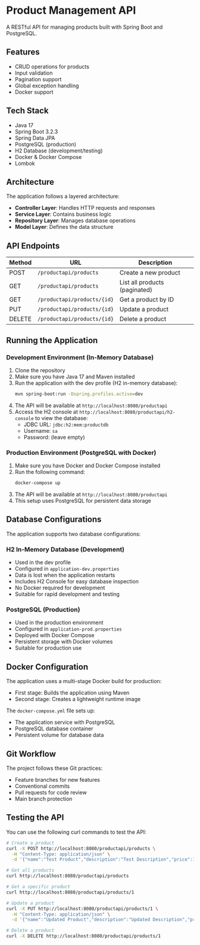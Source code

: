 # Product Management API

A RESTful API for managing products built with Spring Boot and PostgreSQL.

## Features

- CRUD operations for products
- Input validation
- Pagination support
- Global exception handling
- Docker support

## Tech Stack

- Java 17
- Spring Boot 3.2.3
- Spring Data JPA
- PostgreSQL (production)
- H2 Database (development/testing)
- Docker & Docker Compose
- Lombok

## Architecture

The application follows a layered architecture:

- **Controller Layer**: Handles HTTP requests and responses
- **Service Layer**: Contains business logic
- **Repository Layer**: Manages database operations
- **Model Layer**: Defines the data structure

## API Endpoints

| Method | URL | Description |
|--------|-----|-------------|
| POST | `/productapi/products` | Create a new product |
| GET | `/productapi/products` | List all products (paginated) |
| GET | `/productapi/products/{id}` | Get a product by ID |
| PUT | `/productapi/products/{id}` | Update a product |
| DELETE | `/productapi/products/{id}` | Delete a product |

## Running the Application

### Development Environment (In-Memory Database)

1. Clone the repository
2. Make sure you have Java 17 and Maven installed
3. Run the application with the dev profile (H2 in-memory database):
   ```bash
   mvn spring-boot:run -Dspring.profiles.active=dev
   ```
4. The API will be available at `http://localhost:8080/productapi`
5. Access the H2 console at `http://localhost:8080/productapi/h2-console` to view the database:
   - JDBC URL: `jdbc:h2:mem:productdb`
   - Username: `sa`
   - Password: (leave empty)

### Production Environment (PostgreSQL with Docker)

1. Make sure you have Docker and Docker Compose installed
2. Run the following command:
   ```bash
   docker-compose up
   ```
3. The API will be available at `http://localhost:8080/productapi`
4. This setup uses PostgreSQL for persistent data storage

## Database Configurations

The application supports two database configurations:

### H2 In-Memory Database (Development)
- Used in the dev profile
- Configured in `application-dev.properties`
- Data is lost when the application restarts
- Includes H2 Console for easy database inspection
- No Docker required for development
- Suitable for rapid development and testing

### PostgreSQL (Production)
- Used in the production environment
- Configured in `application-prod.properties`
- Deployed with Docker Compose
- Persistent storage with Docker volumes
- Suitable for production use

## Docker Configuration

The application uses a multi-stage Docker build for production:
- First stage: Builds the application using Maven
- Second stage: Creates a lightweight runtime image

The `docker-compose.yml` file sets up:
- The application service with PostgreSQL
- PostgreSQL database container
- Persistent volume for database data

## Git Workflow

The project follows these Git practices:
- Feature branches for new features
- Conventional commits
- Pull requests for code review
- Main branch protection

## Testing the API

You can use the following curl commands to test the API:

```bash
# Create a product
curl -X POST http://localhost:8080/productapi/products \
  -H "Content-Type: application/json" \
  -d '{"name":"Test Product","description":"Test Description","price":10.99}'

# Get all products
curl http://localhost:8080/productapi/products

# Get a specific product
curl http://localhost:8080/productapi/products/1

# Update a product
curl -X PUT http://localhost:8080/productapi/products/1 \
  -H "Content-Type: application/json" \
  -d '{"name":"Updated Product","description":"Updated Description","price":15.99}'

# Delete a product
curl -X DELETE http://localhost:8080/productapi/products/1
```
